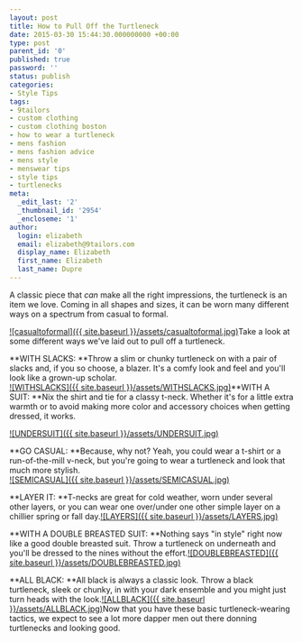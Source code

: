 ```yaml
---
layout: post
title: How to Pull Off the Turtleneck
date: 2015-03-30 15:44:30.000000000 +00:00
type: post
parent_id: '0'
published: true
password: ''
status: publish
categories:
- Style Tips
tags:
- 9tailors
- custom clothing
- custom clothing boston
- how to wear a turtleneck
- mens fashion
- mens fashion advice
- mens style
- menswear tips
- style tips
- turtlenecks
meta:
  _edit_last: '2'
  _thumbnail_id: '2954'
  _encloseme: '1'
author:
  login: elizabeth
  email: elizabeth@9tailors.com
  display_name: Elizabeth
  first_name: Elizabeth
  last_name: Dupre
---
```

A classic piece that _can_ make all the right impressions, the turtleneck is an item we love. Coming in all shapes and sizes, it can be worn many different ways on a spectrum from casual to formal.

[![casualtoformal]({{ site.baseurl }}/assets/casualtoformal.jpg)](http://blog.9tailors.com/uploads/casualtoformal.jpg)Take a look at some different ways we've laid out to pull off a turtleneck.

**WITH SLACKS: **Throw a slim or chunky turtleneck on with a pair of slacks and, if you so choose, a blazer. It's a comfy look and feel and you'll look like a grown-up scholar.  
[![WITHSLACKS]({{ site.baseurl }}/assets/WITHSLACKS.jpg)](http://blog.9tailors.com/uploads/WITHSLACKS.jpg)**WITH A SUIT: **Nix the shirt and tie for a classy t-neck. Whether it's for a little extra warmth or to avoid making more color and accessory choices when getting dressed, it works.

[![UNDERSUIT]({{ site.baseurl }}/assets/UNDERSUIT.jpg)](http://blog.9tailors.com/uploads/UNDERSUIT.jpg)

**GO CASUAL: **Because, why not? Yeah, you could wear a t-shirt or a run-of-the-mill v-neck, but you're going to wear a turtleneck and look that much more stylish.[  
![SEMICASUAL]({{ site.baseurl }}/assets/SEMICASUAL.jpg)](http://blog.9tailors.com/uploads/SEMICASUAL.jpg)

**LAYER IT: **T-necks are great for cold weather, worn under several other layers, or you can wear one over/under one other simple layer on a chillier spring or fall day.[![LAYERS]({{ site.baseurl }}/assets/LAYERS.jpg)](http://blog.9tailors.com/uploads/LAYERS.jpg)

**WITH A DOUBLE BREASTED SUIT: **Nothing says "in style" right now like a good double breasted suit. Throw a turtleneck on underneath and you'll be dressed to the nines without the effort.[![DOUBLEBREASTED]({{ site.baseurl }}/assets/DOUBLEBREASTED.jpg)](http://blog.9tailors.com/uploads/DOUBLEBREASTED.jpg)

**ALL BLACK: **All black is always a classic look. Throw a black turtleneck, sleek or chunky, in with your dark ensemble and you might just turn heads with the look.[![ALLBLACK]({{ site.baseurl }}/assets/ALLBLACK.jpg)](http://blog.9tailors.com/uploads/ALLBLACK.jpg)Now that you have these basic turtleneck-wearing tactics, we expect to see a lot more dapper men out there donning turtlenecks and looking good.